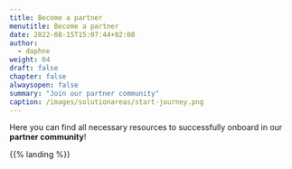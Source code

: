 ```yaml
---
title: Become a partner
menutitle: Become a partner
date: 2022-08-15T15:07:44+02:00
author: 
  - daphne
weight: 04
draft: false
chapter: false
alwaysopen: false
summary: "Join our partner community"
caption: /images/solutionareas/start-journey.png
---
```


Here you can find all necessary resources to successfully onboard in our **partner community**!

{{% landing %}}